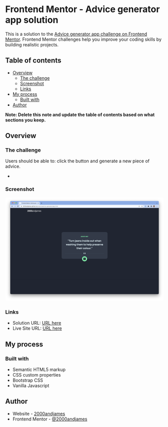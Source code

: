 # Frontend Mentor - Advice generator app solution

This is a solution to the [Advice generator app challenge on Frontend Mentor](https://www.frontendmentor.io/challenges/advice-generator-app-QdUG-13db). Frontend Mentor challenges help you improve your coding skills by building realistic projects.

## Table of contents

- [Overview](#overview)
  - [The challenge](#the-challenge)
  - [Screenshot](#screenshot)
  - [Links](#links)
- [My process](#my-process)
  - [Built with](#built-with)
- [Author](#author)

**Note: Delete this note and update the table of contents based on what sections you keep.**

## Overview

### The challenge

Users should be able to: click the button and generate a new piece of advice.

- 

### Screenshot

![](./images/screenshot.png)


### Links

- Solution URL: [URL here](https://github.com/2000andjames/2000andjames.github.io/tree/main/projects/advice-generator)
- Live Site URL: [URL here](https://2000andjames.github.io/projects/advice-generator/app.html)

## My process

### Built with

- Semantic HTML5 markup
- CSS custom properties
- Bootstrap CSS
- Vanilla Javascript

## Author

- Website - [2000andjames](https://2000andjames.github.io/)
- Frontend Mentor - [@2000andjames](https://www.frontendmentor.io/profile/2000andjames)
